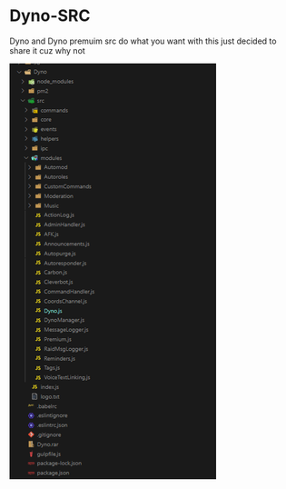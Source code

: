 # Dyno-SRC
Dyno and Dyno premuim src do what you want with this just decided to share it cuz why not

![](dyno.png)

